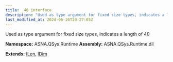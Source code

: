 ```yaml
---
title: _40 interface
description: "Used as type argument for fixed size types, indicates a length of 40  "
last_modified_at: 2024-06-26T20:27:05Z
---
```


Used as type argument for fixed size types, indicates a length of 40 

**Namespace:** ASNA.QSys.Runtime
**Assembly:** ASNA.QSys.Runtime.dll

**Extends:** [ILen](/reference/runtime/qsys-runtime/i-len.html), [IDim](/reference/runtime/qsys-runtime/i-dim.html)
<br>
<br>
